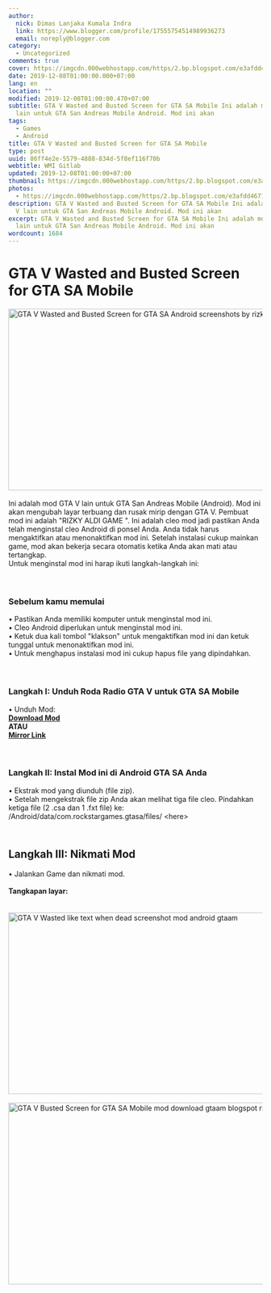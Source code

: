 ```yaml
---
author:
  nick: Dimas Lanjaka Kumala Indra
  link: https://www.blogger.com/profile/17555754514989936273
  email: noreply@blogger.com
category:
  - Uncategorized
comments: true
cover: https://imgcdn.000webhostapp.com/https/2.bp.blogspot.com/e3afdd467190d47484824fe04dc9b973.jpeg
date: 2019-12-08T01:00:00.000+07:00
lang: en
location: ""
modified: 2019-12-08T01:00:00.470+07:00
subtitle: GTA V Wasted and Busted Screen for GTA SA Mobile Ini adalah mod GTA V
  lain untuk GTA San Andreas Mobile Android. Mod ini akan
tags:
  - Games
  - Android
title: GTA V Wasted and Busted Screen for GTA SA Mobile
type: post
uuid: 86ff4e2e-5579-4888-834d-5f8ef116f70b
webtitle: WMI Gitlab
updated: 2019-12-08T01:00:00+07:00
thumbnail: https://imgcdn.000webhostapp.com/https/2.bp.blogspot.com/e3afdd467190d47484824fe04dc9b973.jpeg
photos:
  - https://imgcdn.000webhostapp.com/https/2.bp.blogspot.com/e3afdd467190d47484824fe04dc9b973.jpeg
description: GTA V Wasted and Busted Screen for GTA SA Mobile Ini adalah mod GTA
  V lain untuk GTA San Andreas Mobile Android. Mod ini akan
excerpt: GTA V Wasted and Busted Screen for GTA SA Mobile Ini adalah mod GTA V
  lain untuk GTA San Andreas Mobile Android. Mod ini akan
wordcount: 1684
---
```


<div id="A-G-C" date="20 Nov 2019 17:57:07"><!--original--><div id="agcontent"><div class="post"><div class="post-header"><div class="post-head"><h1 class="notranslate" for="title"> GTA V Wasted and Busted Screen for GTA SA Mobile </h1></div></div><article><div class="post-body entry-content" id="post-body-7175131496001465824"><div id="adsense-target"><div class="separator"> <span><img alt="GTA V Wasted and Busted Screen for GTA SA Android screenshots by rizky aldi game gtaam" height="360" src="https://imgcdn.000webhostapp.com/https/2.bp.blogspot.com/e3afdd467190d47484824fe04dc9b973.jpeg" title="Gta V Layar Terbuang Dan Rusak Untuk Gta Sa Mobile - Gta Android Modding" width="640"></span> </div> <span><br></span> <span class="notranslate"> <span>Ini adalah mod GTA V lain untuk GTA San Andreas Mobile (Android).</span></span> <span class="notranslate"> <span>Mod ini akan mengubah layar terbuang dan rusak mirip dengan GTA V. Pembuat mod ini adalah "RIZKY ALDI GAME</span> <span>".</span></span> <span class="notranslate"> <span>Ini adalah cleo mod jadi pastikan Anda telah menginstal cleo Android di ponsel Anda.</span></span> <span class="notranslate"> <span>Anda tidak harus mengaktifkan atau menonaktifkan mod ini.</span></span> <span class="notranslate"> <span>Setelah instalasi cukup mainkan game, mod akan bekerja secara otomatis ketika Anda akan mati atau tertangkap.</span></span> <br> <span class="notranslate"> <span>Untuk menginstal mod ini harap ikuti langkah-langkah ini:</span></span> <br> <span><br></span> <br><h3> <span class="notranslate"> <b><span>Sebelum kamu memulai</span></b></span> </h3> <span class="notranslate"> <span>• Pastikan Anda memiliki komputer untuk menginstal mod ini.</span></span> <br> <span class="notranslate"> <span>• Cleo Android diperlukan untuk menginstal mod ini.</span></span> <br> <span class="notranslate"> <span>• Ketuk dua kali tombol "klakson" untuk mengaktifkan mod ini dan ketuk tunggal untuk menonaktifkan mod ini.</span></span> <br> <span class="notranslate"> <span>• Untuk menghapus instalasi mod ini cukup hapus file yang dipindahkan.</span></span> <br> <span><br></span> <br><h3> <span class="notranslate"> <span><b><span>Langkah I: Unduh</span></b> <span>Roda Radio GTA V untuk GTA SA Mobile</span></span></span> </h3> <span class="notranslate"> <span>• Unduh Mod:</span></span> <br> <span><b><a href="https://dimaslanjaka.github.io/page/safelink.html?url=aHR0cDovL2FkZi5seS8xblNZZTk=" class="notranslate">Download Mod</a></b></span> <br> <span class="notranslate"> <span><b>ATAU</b></span></span> <span><b><br> <a href="https://dimaslanjaka.github.io/page/safelink.html?url=aHR0cHM6Ly9kcml2ZS5nb29nbGUuY29tL2ZpbGUvZC8wQjZfSHRnMzZzNk8zVm10Uk9WUkxOVVpMVFZrL3ZpZXc/dXNwPXNoYXJpbmc=" class="notranslate">Mirror Link</a></b></span> <br> <span><br></span> <br><h3> <span class="notranslate"> <b><span>Langkah II: Instal Mod ini di Android GTA SA Anda</span></b></span> </h3> <span class="notranslate"> <span>• Ekstrak mod yang diunduh (file zip).</span></span> <br> <span class="notranslate"> <span>• Setelah mengekstrak file zip Anda akan melihat tiga file cleo.</span></span> <span class="notranslate"> <span>Pindahkan ketiga file (2 .csa dan 1 .fxt file) ke:</span></span> <br> <span class="notranslate"> <span>/Android/data/com.rockstargames.gtasa/files/ &lt;here&gt;</span></span> <br><h2> <span><br></span> <span class="notranslate"> <span><b><span>Langkah III: Nikmati Mod</span></b></span></span> </h2> <span class="notranslate"> <span>• Jalankan Game dan nikmati mod.</span></span> <br> <span><br></span> <span class="notranslate"> <span><b><span>Tangkapan layar:</span></b></span></span> <br> <span><br></span> <br><div class="separator"> <span><img alt="GTA V Wasted like text when dead screenshot mod android gtaam" height="360" src="https://imgcdn.000webhostapp.com/https/2.bp.blogspot.com/ded819880e36ca3b41163d077b1c93ae.jpeg" title="Gta V Layar Terbuang Dan Rusak Untuk Gta Sa Mobile - Gta Android Modding" width="640"></span> </div><br><div class="separator"> <span><img alt="GTA V Busted Screen for GTA SA Mobile mod download gtaam blogspot rizky" height="360" src="https://imgcdn.000webhostapp.com/https/1.bp.blogspot.com/f4c939c573f2e0f05b03e7444cf31aba.jpeg" title="Gta V Layar Terbuang Dan Rusak Untuk Gta Sa Mobile - Gta Android Modding" width="640"></span> </div></div></div></article></div></div></div>  <script src="https://codepen.io/dimaslanjaka/pen/aQRrbR.js"></script>